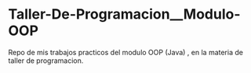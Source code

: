 # Taller-De-Programacion__Modulo-OOP
Repo de mis trabajos practicos del modulo OOP (Java) , en la materia de taller de programacion.
